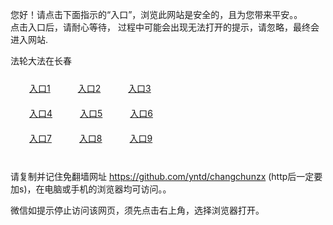 您好！请点击下面指示的“入口”，浏览此网站是安全的，且为您带来平安。。 <br/>
点击入口后，请耐心等待， 过程中可能会出现无法打开的提示，请忽略，最终会进入网站. </br>

法轮大法在长春<br/>
<div style="padding:10px"><a style="margin:20px" target="_blank" href="https://dgsh6wgdhhq6o.cloudfront.net/2Qpsp?esnmcokw" id="ccLink1" rel="nofollow">入口1</a> <a target="_blank" style="margin:20px" href="https://d1uqw4vtp80l54.cloudfront.net/2Qpsp?hfozqku" id="ccLink2" rel="nofollow">入口2</a> <a style="margin:20px" target="_blank" href="https://d33qre4318wjwn.cloudfront.net/2Qpsp?typkraq" id="ccLink3" rel="nofollow">入口3</a></div>

<div style="padding:10px" ><a style="margin:20px" target="_blank" href="https://dgsh6wgdhhq6o.cloudfront.net/2Qpsp?esnmcokw" id="ccLink4" rel="nofollow">入口4</a> <a style="margin:20px" href="https://d1uqw4vtp80l54.cloudfront.net/2Qpsp?hfozqku" target="_blank" id="ccLink5" rel="nofollow">入口5</a> <a style="margin:20px" href="https://d33qre4318wjwn.cloudfront.net/2Qpsp?typkraq" target="_blank" id="ccLink6" rel="nofollow">入口6</a></div>

<div style="padding:10px"><a style="margin:20px" target="_blank" href="https://dgsh6wgdhhq6o.cloudfront.net/2Qpsp?esnmcokw" id="ccLink7" rel="nofollow">入口7</a> <a style="margin:20px" href="https://d1uqw4vtp80l54.cloudfront.net/2Qpsp?hfozqku" target="_blank" id="ccLink8" rel="nofollow">入口8</a> <a style="margin:20px" target="_blank" href="https://d33qre4318wjwn.cloudfront.net/2Qpsp?typkraq" id="ccLink9" rel="nofollow">入口9</a></div>

<br/>



请复制并记住免翻墙网址 https://github.com/yntd/changchunzx (http后一定要加s)，在电脑或手机的浏览器均可访问。。<br/>

微信如提示停止访问该网页，须先点击右上角，选择浏览器打开。

